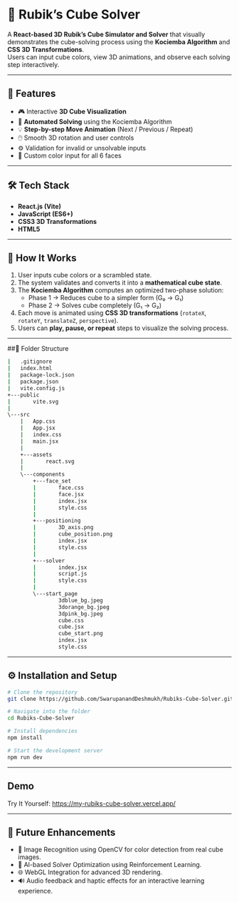 # 🧩 Rubik’s Cube Solver

A **React-based 3D Rubik’s Cube Simulator and Solver** that visually demonstrates the cube-solving process using the **Kociemba Algorithm** and **CSS 3D Transformations**.  
Users can input cube colors, view 3D animations, and observe each solving step interactively.

---

## 🚀 Features
- 🎮 Interactive **3D Cube Visualization**
- 🧠 **Automated Solving** using the Kociemba Algorithm
- 💡 **Step-by-step Move Animation** (Next / Previous / Repeat)
- 🖱️ Smooth 3D rotation and user controls
- ⚙️ Validation for invalid or unsolvable inputs
- 🌈 Custom color input for all 6 faces

---

## 🛠️ Tech Stack
- **React.js (Vite)**
- **JavaScript (ES6+)**
- **CSS3 3D Transformations**
- **HTML5**

---

## 🧮 How It Works
1. User inputs cube colors or a scrambled state.
2. The system validates and converts it into a **mathematical cube state**.
3. The **Kociemba Algorithm** computes an optimized two-phase solution:
   - Phase 1 → Reduces cube to a simpler form (G₀ → G₁)
   - Phase 2 → Solves cube completely (G₁ → G₂)
4. Each move is animated using **CSS 3D transformations** (`rotateX`, `rotateY`, `translateZ`, `perspective`).
5. Users can **play, pause, or repeat** steps to visualize the solving process.

---

##📂 Folder Structure
```bash
|   .gitignore
|   index.html
|   package-lock.json
|   package.json
|   vite.config.js
+---public
|       vite.svg
|       
\---src
    |   App.css
    |   App.jsx
    |   index.css
    |   main.jsx
    |   
    +---assets
    |       react.svg
    |       
    \---components
        +---face_set
        |       face.css
        |       face.jsx
        |       index.jsx
        |       style.css
        |       
        +---positioning
        |       3D_axis.png
        |       cube_position.png
        |       index.jsx
        |       style.css
        |       
        +---solver
        |       index.jsx
        |       script.js
        |       style.css
        |       
        \---start_page
                3dblue_bg.jpeg
                3dorange_bg.jpeg
                3dpink_bg.jpeg
                cube.css
                cube.jsx
                cube_start.png
                index.jsx
                style.css  
```


---

## ⚙️ Installation and Setup

```bash
# Clone the repository
git clone https://github.com/SwarupanandDeshmukh/Rubiks-Cube-Solver.git

# Navigate into the folder
cd Rubiks-Cube-Solver

# Install dependencies
npm install

# Start the development server
npm run dev
```

---

## Demo
Try It Yourself: https://my-rubiks-cube-solver.vercel.app/

---

## 🧠 Future Enhancements
- 📸 Image Recognition using OpenCV for color detection from real cube images.
- 🤖 AI-based Solver Optimization using Reinforcement Learning.
- 🌐 WebGL Integration for advanced 3D rendering.
- 🔊 Audio feedback and haptic effects for an interactive learning experience.
